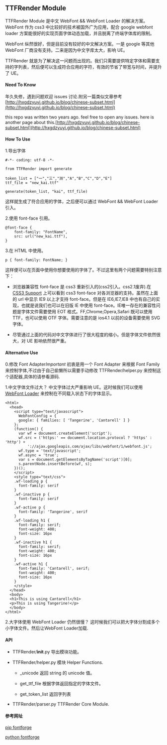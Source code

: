 ## TTFRender Module ##

TTFRender Module 是中文 WebFont && WebFont Loader 的解决方案。WebFont 作为 css3 中比较好的技术被国外广为应用，配合 google webfont loader 方案能很好的实现页面字体动态加载，并且脱离了终端字体库的限制。

WebFont 纵然很好，但是目前没有较好的中文解决方案。一是 google 等其他 WebFont 厂商没有支持。二来是因为中文字库太大，影响 UE。

TTFRender 就是为了解决这一问题而出现的。我们只需要提供特定字体和需要支持的字列表，然后便可以生成符合应用的字符，有效的节省了带宽与时间，并提升了 UE。

#### Need To Know ####

年久失修，遇到问题欢迎 issues 讨论.附另一篇类似文章参考 [http://hxgdzyuyi.github.io/blog/chinese-subset.html](http://hxgdzyuyi.github.io/blog/chinese-subset.html)

this repo was written two years ago. feel free to open any issues. here is another page about this.[http://hxgdzyuyi.github.io/blog/chinese-subset.html](http://hxgdzyuyi.github.io/blog/chinese-subset.html)

#### How To Use ####

1.导出字体

    #-*- coding: utf-8 -*-
    
    from TTFRender import generate
    
    token_list = ["一","三","测","A","B","C","D","E"]
    ttf_file = "new_kai.ttf"
    
    generate(token_list, "kai", ttf_file)

这样就生成了符合应用的字体，之后便可以通过 WebFont && WebFont Loader 引入。

2.使用 font-face 引用。

    @font-face {
        font-family: "FontName",
        src: url("new_kai.ttf"),
    }

3.在 HTML 中使用。

    p { font-family: FontName; }

这样便可以在页面中使用你想要使用的字体了。不过这里有两个问题需要特别注意下：
    
  * 浏览器兼容性
  font-face 是 css3 重新引入的(css2引入。css2.1废弃).在 [CSS3 Support][CSS3 Support] 上可以看到 css3 font-face 对各浏览器的支持。虽然在上面的 url 中显示 IE9 以上才支持
  font-face。但是在 IE6,IE7,IE8 中也有自己的实现，也就是说我们也可以在旧版 IE 中使用 font-face。IE唯一存在的兼容性问题是字体文件需要使用 EOT 格式。FF,Chrome,Opera,Safari 既可以使用
  TTF，也可以使用 OTF 字体。需要注意的是 ios4.1 以前的设备需要使用 SVG 字体。

  * 尽管通过上面的代码对中文字体进行了很大程度的缩小。但是字体文件依然很大，对 UE 影响依然很严重。

#### Alternative Use ####

0.修改 Font Adapter*Important*
初衷是用一个 Font Adapter 来根据 Font Family 来控制字体,不过由于自己偷懒所以需要手动修改 TTFRender/helper.py 来控制这个适配器,具体的请参看源码.

1.中文字体文件过大？
中文字体过大严重影响 UE。这时候我们可以使用 [WebFont Loader][WebFont Loader] 来控制在不同载入状态下的字体显示。

    <html>
      <head>
        <script type="text/javascript">
          WebFontConfig = {
          google: { families: [ 'Tangerine', 'Cantarell' ] }
        };
        (function() {
          var wf = document.createElement('script');
          wf.src = ('https:' == document.location.protocol ? 'https' : 'http') +
              '://ajax.googleapis.com/ajax/libs/webfont/1/webfont.js';
          wf.type = 'text/javascript';
          wf.async = 'true';
          var s = document.getElementsByTagName('script')[0];
          s.parentNode.insertBefore(wf, s);
        })();
        </script>
        <style type="text/css">
        .wf-loading p {
          font-family: serif
        }
        .wf-inactive p {
          font-family: serif
        }
        .wf-active p {
          font-family: 'Tangerine', serif
        }
        .wf-loading h1 {
          font-family: serif;
          font-weight: 400;
          font-size: 16px
        }
        .wf-inactive h1 {
          font-family: serif;
          font-weight: 400;
          font-size: 16px
        }
        .wf-active h1 {
          font-family: 'Cantarell', serif;
          font-weight: 400;
          font-size: 16px
        }
        </style>
      </head>
      <body>
      <h1>This is using Cantarell</h1>
      <p>This is using Tangerine!</p>
      </body>
    </html>

2.大字体使用 WebFont Loader 仍然很慢？
这时候我们可以把大字体分割成多个小字体文件。然后让WebFont Loader加载.

#### API ####

* TTFRender/__init__.py
导出模块功能。

* TTFRender/helper.py 
模块 Helper Functions.

    * _unicode
    返回 string 的 unicode 值。

    * get_ttf_file
    根据字体返回指定的字体文件。

    * get_token_list
    返回字列表

* TTFRender/parser.py
TTFRender Core Module.

#### 参考网址 ###

[pip fontforge](https://pypi.python.org/pypi/ufo2otf/0.1.0b )

[python fontforge](http://fontforge.org/python.html)

[CSS3 Support]:  http://www.w3schools.com/cssref/css3_browsersupport.asp
[WebFont Loader]: https://developers.google.com/webfonts/docs/webfont_loader
